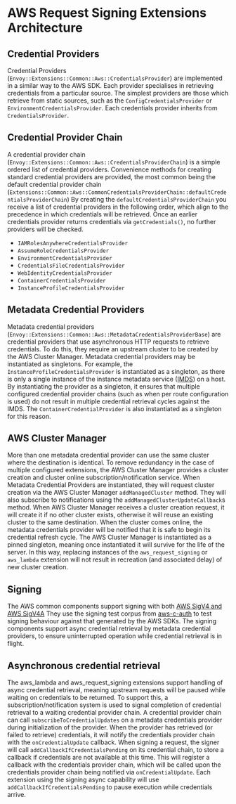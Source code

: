 # AWS Request Signing Extensions Architecture

## Credential Providers

Credential Providers (`Envoy::Extensions::Common::Aws::CredentialsProvider`) are implemented in a similar way to the AWS SDK. Each provider specialises in retrieving credentials from a particular source.
The simplest providers are those which retrieve from static sources, such as the `ConfigCredentialsProvider` or `EnvironmentCredentialsProvider`.
Each credentials provider inherits from `CredentialsProvider`.

## Credential Provider Chain

A credential provider chain (`Envoy::Extensions::Common::Aws::CredentialsProviderChain`) is a simple ordered list of credential providers. Convenience methods
for creating standard credential providers are provided, the most common being the default credential provider chain
(`Extensions::Common::Aws::CommonCredentialsProviderChain::defaultCredentialsProviderChain`)
By creating the `defaultCredentialsProviderChain` you receive a list of credential providers in the following order, which align to the precedence in which credentials will be retrieved. Once an earlier credentials provider returns credentials via `getCredentials()`, no further providers will be checked.

- `IAMRolesAnywhereCredentialsProvider`
- `AssumeRoleCredentialsProvider`
- `EnvironmentCredentialsProvider`
- `CredentialsFileCredentialsProvider`
- `WebIdentityCredentialsProvider`
- `ContainerCredentialsProvider`
- `InstanceProfileCredentialsProvider`

## Metadata Credential Providers

Metadata credential providers (`Envoy::Extensions::Common::Aws::MetadataCredentialsProviderBase`) are credential providers that use asynchronous HTTP requests to retrieve credentials. To do this, they require an upstream cluster to be created by the AWS Cluster Manager.
Metadata credential providers may be instantiated as singletons. For example, the `InstanceProfileCredentialsProvider` is instantiated as a singleton, as there is only a single instance of the instance metadata service ([IMDS](https://docs.aws.amazon.com/AWSEC2/latest/UserGuide/configuring-instance-metadata-service.html)) on a host. By instantiating the provider as a singleton, it ensures that multiple configured credential provider chains (such as when per route configuration is used) do not result in multiple credential retrieval cycles against the IMDS. The `ContainerCredentialProvider` is also instantiated as a singleton for this reason.

## AWS Cluster Manager

More than one metadata credential provider can use the same cluster where the destination is identical. To remove redundancy in the case of multiple configured extensions, the AWS Cluster Manager provides a cluster creation and cluster online subscription/notification service.
When Metadata Credential Providers are instantiated, they will request cluster creation via the AWS Cluster Manager `addManagedCluster` method. They will also subscribe to notifications using the `addManagedClusterUpdateCallback`s method.
When AWS Cluster Manager receives a cluster creation request, it will create it if no other cluster exists, otherwise it will reuse an existing cluster to the same destination. When the cluster comes online, the metadata credentials provider will be notified that it is safe to begin its credential refresh cycle.
The AWS Cluster Manager is instantiated as a pinned singleton, meaning once instantiated it will survive for the life of the server. In this way, replacing instances of the `aws_request_signing` or `aws_lambda` extension will not result in recreation (and associated delay) of new cluster creation.

## Signing

The AWS common components support signing with both [AWS SigV4 and AWS SigV4A](https://docs.aws.amazon.com/IAM/latest/UserGuide/reference_sigv.html)
They use the signing test corpus from [aws-c-auth](https://github.com/awslabs/aws-c-auth/tree/main/tests/aws-signing-test-suite) to test signing behaviour against that generated by the AWS SDKs.
The signing components support async credential retrieval by metadata credential providers, to ensure uninterrupted operation while credential retrieval is in flight.

## Asynchronous credential retrieval

The aws_lambda and aws_request_signing extensions support handling of async credential retrieval, meaning upstream requests will be paused while waiting on credentials to be returned.
To support this, a subscription/notification system is used to signal completion of credential retrieval to a waiting credential provider chain.
A credential provider chain can call `subscribeToCredentialUpdates` on a metadata credentials provider during initialization of the provider. When the provider has retrieved (or failed to retrieve) credentials, it will notify the credentials provider chain with the `onCredentialUpdate` callback.
When signing a request, the signer will call `addCallbackIfCredentialsPending` on its credential chain, to store a callback if credentials are not available at this time. This will register a callback with the credentials provider chain, which will be called upon the credentials provider chain being notified via `onCredentialUpdate`.
Each extension using the signing async capability will use `addCallbackIfCredentialsPending` to pause execution while credentials arrive.
